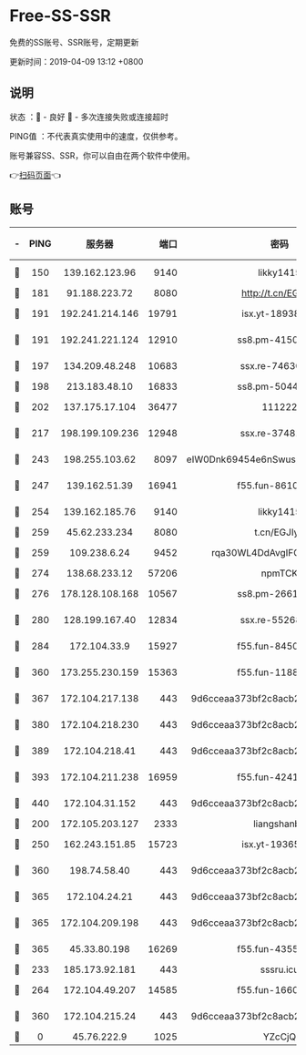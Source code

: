 # Free-SS-SSR

免费的SS账号、SSR账号，定期更新

更新时间：2019-04-09 13:12 +0800

## 说明

状态     ：🙂 - 良好 🙁 - 多次连接失败或连接超时

PING值   ：不代表真实使用中的速度，仅供参考。

账号兼容SS、SSR，你可以自由在两个软件中使用。

👉[扫码页面](https://liesauer.github.io/Free-SS-SSR/)👈

## 账号

|-|PING|服务器|端口|密码|加密方式|区域|
|:----:|:----:|:-----:|-----:|:----:|:----:|:----:|
|🙂|150|139.162.123.96|9140|likky1415|aes-256-cfb|JP|
|🙂|181|91.188.223.72|8080|http://t.cn/EGJIyrl|rc4-md5|RU|
|🙂|191|192.241.214.146|19791|isx.yt-18938816|aes-256-cfb|US|
|🙂|191|192.241.221.124|12910|ss8.pm-41500816|aes-256-cfb|US|
|🙂|197|134.209.48.248|10683|ssx.re-74630147|aes-256-cfb|US|
|🙂|198|213.183.48.10|16833|ss8.pm-50440379|rc4-md5|RU|
|🙂|202|137.175.17.104|36477|111222|aes-256-cfb|US|
|🙂|217|198.199.109.236|12948|ssx.re-37481248|aes-256-cfb|US|
|🙂|243|198.255.103.62|8097|eIW0Dnk69454e6nSwuspv9DmS201tQ0D|aes-256-cfb|US|
|🙂|247|139.162.51.39|16941|f55.fun-86104902|aes-256-cfb|SG|
|🙂|254|139.162.185.76|9140|likky1415|aes-256-cfb|DE|
|🙂|259|45.62.233.234|8080|t.cn/EGJIyrl|rc4-md5|CA|
|🙂|259|109.238.6.24|9452|rqa30WL4DdAvgIFG6Fs3znzTa|aes-256-cfb|FR|
|🙂|274|138.68.233.12|57206|npmTCK|rc4-md5|US|
|🙂|276|178.128.108.168|10567|ss8.pm-26616836|aes-256-cfb|SG|
|🙂|280|128.199.167.40|12834|ssx.re-55268727|aes-256-cfb|SG|
|🙂|284|172.104.33.9|15927|f55.fun-84501101|aes-256-cfb|SG|
|🙂|360|173.255.230.159|15363|f55.fun-11880887|aes-256-cfb|US|
|🙂|367|172.104.217.138|443|9d6cceaa373bf2c8acb22e60b6a58be6|aes-256-cfb|US|
|🙂|380|172.104.218.230|443|9d6cceaa373bf2c8acb22e60b6a58be6|aes-256-cfb|US|
|🙂|389|172.104.218.41|443|9d6cceaa373bf2c8acb22e60b6a58be6|aes-256-cfb|US|
|🙂|393|172.104.211.238|16959|f55.fun-42415786|aes-256-cfb|US|
|🙂|440|172.104.31.152|443|9d6cceaa373bf2c8acb22e60b6a58be6|aes-256-cfb|US|
|🙂|200|172.105.203.127|2333|liangshanbo|chacha20|JP|
|🙂|250|162.243.151.85|15723|isx.yt-19365641|aes-256-cfb|US|
|🙂|360|198.74.58.40|443|9d6cceaa373bf2c8acb22e60b6a58be6|aes-256-cfb|US|
|🙂|365|172.104.24.21|443|9d6cceaa373bf2c8acb22e60b6a58be6|aes-256-cfb|US|
|🙂|365|172.104.209.198|443|9d6cceaa373bf2c8acb22e60b6a58be6|aes-256-cfb|US|
|🙂|365|45.33.80.198|16269|f55.fun-43553752|aes-256-cfb|US|
|🙁|233|185.173.92.181|443|sssru.icu|rc4-md5|RU|
|🙁|264|172.104.49.207|14585|f55.fun-16609234|aes-256-cfb|SG|
|🙁|360|172.104.215.24|443|9d6cceaa373bf2c8acb22e60b6a58be6|aes-256-cfb|US|
|🙁|0|45.76.222.9|1025|YZcCjQ|rc4-md5|JP|
